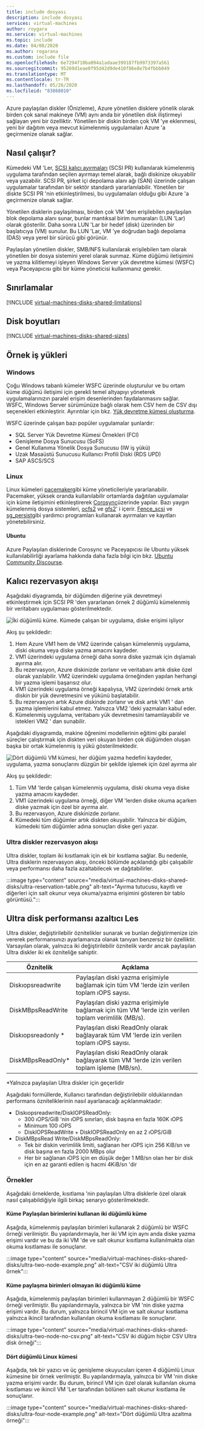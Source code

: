 ```yaml
---
title: include dosyası
description: include dosyası
services: virtual-machines
author: roygara
ms.service: virtual-machines
ms.topic: include
ms.date: 04/08/2020
ms.author: rogarana
ms.custom: include file
ms.openlocfilehash: 6e7294f10ba094a1adaae399187fb9973397a561
ms.sourcegitcommit: 95269d1eae0f95d42d9de410f86e8e7b4fbbb049
ms.translationtype: MT
ms.contentlocale: tr-TR
ms.lasthandoff: 05/26/2020
ms.locfileid: "83868010"
---
```

Azure paylaşılan diskler (Önizleme), Azure yönetilen disklere yönelik olarak birden çok sanal makineye (VM) aynı anda bir yönetilen disk iliştirmeyi sağlayan yeni bir özelliktir. Yönetilen bir diskin birden çok VM 'ye eklenmesi, yeni bir dağıtım veya mevcut kümelenmiş uygulamaları Azure 'a geçirmenize olanak sağlar.

## <a name="how-it-works"></a>Nasıl çalışır?

Kümedeki VM 'Ler, [SCSI kalıcı ayırmaları](https://www.t10.org/members/w_spc3.htm) (SCSI PR) kullanılarak kümelenmiş uygulama tarafından seçilen ayırmayı temel alarak, bağlı diskinize okuyabilir veya yazabilir. SCSI PR, şirket içi depolama alanı ağı (SAN) üzerinde çalışan uygulamalar tarafından bir sektör standardı yararlanılabilir. Yönetilen bir diskte SCSI PR 'nin etkinleştirilmesi, bu uygulamaları olduğu gibi Azure 'a geçirmenize olanak sağlar.

Yönetilen disklerin paylaşılması, birden çok VM 'den erişilebilen paylaşılan blok depolama alanı sunar, bunlar mantıksal birim numaraları (LUN 'Lar) olarak gösterilir. Daha sonra LUN 'Lar bir hedef (disk) üzerinden bir başlatıcıya (VM) sunulur. Bu LUN 'Lar, VM 'ye doğrudan bağlı depolama (DAS) veya yerel bir sürücü gibi görünür.

Paylaşılan yönetilen diskler, SMB/NFS kullanılarak erişilebilen tam olarak yönetilen bir dosya sistemini yerel olarak sunmaz. Küme düğümü iletişimini ve yazma kilitlemeyi işleyen Windows Server yük devretme kümesi (WSFC) veya Paceyapıcısı gibi bir küme yöneticisi kullanmanız gerekir.

## <a name="limitations"></a>Sınırlamalar

[!INCLUDE [virtual-machines-disks-shared-limitations](virtual-machines-disks-shared-limitations.md)]

## <a name="disk-sizes"></a>Disk boyutları

[!INCLUDE [virtual-machines-disks-shared-sizes](virtual-machines-disks-shared-sizes.md)]

## <a name="sample-workloads"></a>Örnek iş yükleri

### <a name="windows"></a>Windows

Çoğu Windows tabanlı kümeler WSFC üzerinde oluşturulur ve bu ortam küme düğümü iletişimi için gerekli temel altyapıyı yöneterek uygulamalarınızın paralel erişim desenlerinden faydalanmasını sağlar. WSFC, Windows Server sürümünüze bağlı olarak hem CSV hem de CSV dışı seçenekleri etkinleştirir. Ayrıntılar için bkz. [Yük devretme kümesi oluşturma](https://docs.microsoft.com/windows-server/failover-clustering/create-failover-cluster).

WSFC üzerinde çalışan bazı popüler uygulamalar şunlardır:

- SQL Server Yük Devretme Kümesi Örnekleri (FCI)
- Genişleme Dosya Sunucusu (SoFS)
- Genel Kullanıma Yönelik Dosya Sunucusu (IW iş yükü)
- Uzak Masaüstü Sunucusu Kullanıcı Profili Diski (RDS UPD)
- SAP ASCS/SCS

### <a name="linux"></a>Linux

Linux kümeleri [pacemaker](https://wiki.clusterlabs.org/wiki/Pacemaker)gibi küme yöneticileriyle yararlanabilir. Pacemaker, yüksek oranda kullanılabilir ortamlarda dağıtılan uygulamalar için küme iletişimini etkinleştirerek [Corosync](http://corosync.github.io/corosync/)üzerinde yapılar. Bazı yaygın kümelenmiş dosya sistemleri, [ocfs2](https://oss.oracle.com/projects/ocfs2/) ve [gfs2](https://access.redhat.com/documentation/en-us/red_hat_enterprise_linux/7/html/global_file_system_2/ch-overview-gfs2)' i içerir. [Fence_scsi](http://manpages.ubuntu.com/manpages/eoan/man8/fence_scsi.8.html) ve [sg_persist](https://linux.die.net/man/8/sg_persist)gibi yardımcı programları kullanarak ayırmaları ve kayıtları yönetebilirsiniz.

#### <a name="ubuntu"></a>Ubuntu

Azure Paylaşılan disklerinde Corosync ve Paceyapıcısı ile Ubuntu yüksek kullanılabilirliği ayarlama hakkında daha fazla bilgi için bkz. [Ubuntu Community Discourse](https://discourse.ubuntu.com/t/ubuntu-high-availability-corosync-pacemaker-shared-disk-environments/14874).

## <a name="persistent-reservation-flow"></a>Kalıcı rezervasyon akışı

Aşağıdaki diyagramda, bir düğümden diğerine yük devretmeyi etkinleştirmek için SCSI PR 'den yararlanan örnek 2 düğümlü kümelenmiş bir veritabanı uygulaması gösterilmektedir.

![İki düğümlü küme. Kümede çalışan bir uygulama, diske erişimi işliyor](media/virtual-machines-disks-shared-disks/shared-disk-updated-two-node-cluster-diagram.png)

Akış şu şekildedir:

1. Hem Azure VM1 hem de VM2 üzerinde çalışan kümelenmiş uygulama, diski okuma veya diske yazma amacını kaydeder.
1. VM1 üzerindeki uygulama örneği daha sonra diske yazmak için dışlamalı ayırma alır.
1. Bu rezervasyon, Azure diskinizde zorlanır ve veritabanı artık diske özel olarak yazılabilir. VM2 üzerindeki uygulama örneğinden yapılan herhangi bir yazma işlemi başarısız olur.
1. VM1 üzerindeki uygulama örneği kapalıysa, VM2 üzerindeki örnek artık diskin bir yük devretmesini ve yükünü başlatabilir.
1. Bu rezervasyon artık Azure diskinde zorlanır ve disk artık VM1 ' dan yazma işlemlerini kabul etmez. Yalnızca VM2 'deki yazmaları kabul eder.
1. Kümelenmiş uygulama, veritabanı yük devretmesini tamamlayabilir ve istekleri VM2 ' dan sunabilir.

Aşağıdaki diyagramda, makine öğrenimi modellerinin eğitimi gibi paralel süreçler çalıştırmak için diskten veri okuyan birden çok düğümden oluşan başka bir ortak kümelenmiş iş yükü gösterilmektedir.

![Dört düğümlü VM kümesi, her düğüm yazma hedefini kaydeder, uygulama, yazma sonuçlarını düzgün bir şekilde işlemek için özel ayırma alır](media/virtual-machines-disks-shared-disks/shared-disk-updated-machine-learning-trainer-model.png)

Akış şu şekildedir:

1. Tüm VM 'lerde çalışan kümelenmiş uygulama, diski okuma veya diske yazma amacını kaydeder.
1. VM1 üzerindeki uygulama örneği, diğer VM 'lerden diske okuma açarken diske yazmak için özel bir ayırma alır.
1. Bu rezervasyon, Azure diskinizde zorlanır.
1. Kümedeki tüm düğümler artık diskten okuyabilir. Yalnızca bir düğüm, kümedeki tüm düğümler adına sonuçları diske geri yazar.

### <a name="ultra-disks-reservation-flow"></a>Ultra diskler rezervasyon akışı

Ultra diskler, toplam iki kısıtlamak için ek bir kısıtlama sağlar. Bu nedenle, Ultra disklerin rezervasyon akışı, önceki bölümde açıklandığı gibi çalışabilir veya performansı daha fazla azaltabilecek ve dağıtabilirler.

:::image type="content" source="media/virtual-machines-disks-shared-disks/ultra-reservation-table.png" alt-text="Ayırma tutucusu, kayıtlı ve diğerleri için salt okunur veya okuma/yazma erişimini gösteren bir tablo görüntüsü.":::

## <a name="ultra-disk-performance-throttles"></a>Ultra disk performansı azaltıcı Les

Ultra diskler, değiştirilebilir öznitelikler sunarak ve bunları değiştirmenize izin vererek performansınızı ayarlamanıza olanak tanıyan benzersiz bir özelliktir. Varsayılan olarak, yalnızca iki değiştirilebilir öznitelik vardır ancak paylaşılan Ultra diskler iki ek özniteliğe sahiptir.


|Öznitelik  |Açıklama  |
|---------|---------|
|Diskıopsreadwrite     |Paylaşılan diski yazma erişimiyle bağlamak için tüm VM 'lerde izin verilen toplam ıOPS sayısı.         |
|DiskMBpsReadWrite     |Paylaşılan diski yazma erişimiyle bağlamak için tüm VM 'lerde izin verilen toplam verimlilik (MB/s).         |
|Diskıopsreadonly *     |Paylaşılan diski ReadOnly olarak bağlayarak tüm VM 'lerde izin verilen toplam ıOPS sayısı.         |
|DiskMBpsReadOnly*     |Paylaşılan diski ReadOnly olarak bağlayarak tüm VM 'lerde izin verilen toplam işleme (MB/sn).         |

\*Yalnızca paylaşılan Ultra diskler için geçerlidir

Aşağıdaki formüllerde, Kullanıcı tarafından değiştirilebilir olduklarından performans özniteliklerinin nasıl ayarlanacağı açıklanmaktadır:

- Diskıopsreadwrite/DiskIOPSReadOnly: 
    - 300 ıOPS/GiB 'nin ıOPS sınırları, disk başına en fazla 160K ıOPS
    - Minimum 100 ıOPS
    - DiskIOPSReadWrite + DiskIOPSReadOnly en az 2 ıOPS/GiB
- DiskMBpsRead Write/DiskMBpsReadOnly:
    - Tek bir diskin verimlilik limiti, sağlanan her ıOPS için 256 KiB/sn ve disk başına en fazla 2000 MBps olur
    - Her bir sağlanan ıOPS için en düşük değer 1 MB/sn olan her bir disk için en az garanti edilen iş hacmi 4KiB/sn 'dir

### <a name="examples"></a>Örnekler

Aşağıdaki örneklerde, kısıtlama 'nin paylaşılan Ultra disklerle özel olarak nasıl çalışabildiğiyle ilgili birkaç senaryo gösterilmektedir.

#### <a name="two-nodes-cluster-using-cluster-shared-volumes"></a>Küme Paylaşılan birimlerini kullanan iki düğümlü küme

Aşağıda, kümelenmiş paylaşılan birimleri kullanarak 2 düğümlü bir WSFC örneği verilmiştir. Bu yapılandırmayla, her iki VM için aynı anda diske yazma erişimi vardır ve bu da iki VM 'de ve salt okunur kısıtlama kullanılmakta olan okuma kısıtlaması ile sonuçlanır.

:::image type="content" source="media/virtual-machines-disks-shared-disks/ultra-two-node-example.png" alt-text="CSV iki düğümlü Ultra örnek":::

#### <a name="two-node-cluster-without-cluster-share-volumes"></a>Küme paylaşma birimleri olmayan iki düğümlü küme

Aşağıda, kümelenmiş paylaşılan birimleri kullanmayan 2 düğümlü bir WSFC örneği verilmiştir. Bu yapılandırmayla, yalnızca bir VM 'nin diske yazma erişimi vardır. Bu durum, yalnızca birincil VM için ve salt okunur kısıtlama yalnızca ikincil tarafından kullanılan okuma kısıtlaması ile sonuçlanır.

:::image type="content" source="media/virtual-machines-disks-shared-disks/ultra-two-node-no-csv.png" alt-text="CSV iki düğüm hiçbir CSV Ultra disk örneği":::

#### <a name="four-node-linux-cluster"></a>Dört düğümlü Linux kümesi

Aşağıda, tek bir yazıcı ve üç genişleme okuyucuları içeren 4 düğümlü Linux kümesine bir örnek verilmiştir. Bu yapılandırmayla, yalnızca bir VM 'nin diske yazma erişimi vardır. Bu durum, birincil VM için özel olarak kullanılan okuma kısıtlaması ve ikincil VM 'Ler tarafından bölünen salt okunur kısıtlama ile sonuçlanır.

:::image type="content" source="media/virtual-machines-disks-shared-disks/ultra-four-node-example.png" alt-text="Dört düğümlü Ultra azaltma örneği":::
